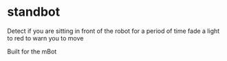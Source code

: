 # standbot
Detect if you are sitting in front of the robot for a period of time fade a light to red to warn you to move

Built for the mBot
